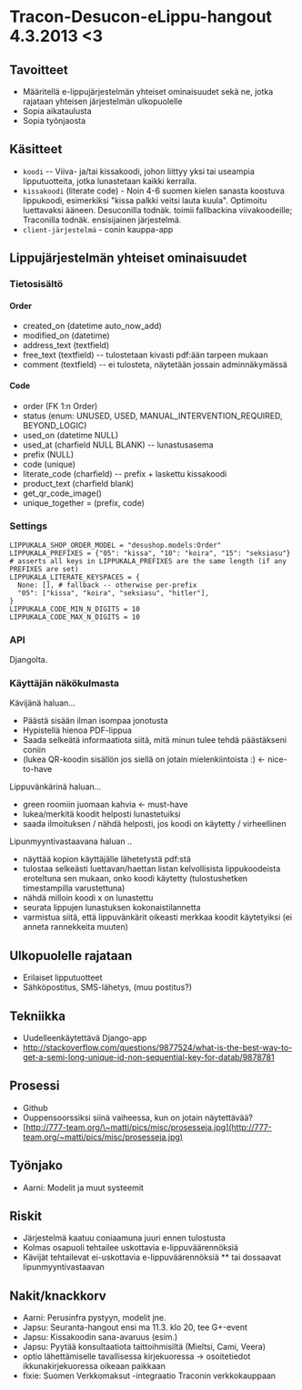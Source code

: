 Tracon-Desucon-eLippu-hangout 4.3.2013 <3
=========================================

Tavoitteet
----------

* Määritellä e-lippujärjestelmän yhteiset ominaisuudet sekä ne, jotka rajataan yhteisen järjestelmän ulkopuolelle
* Sopia aikataulusta
* Sopia työnjaosta

Käsitteet
---------

* `koodi` -- Viiva- ja/tai kissakoodi, johon liittyy yksi tai useampia lipputuotteita, jotka lunastetaan kaikki kerralla.
* `kissakoodi` (literate code) - Noin 4-6 suomen kielen sanasta koostuva lippukoodi, esimerkiksi "kissa palkki veitsi lauta kuula". Optimoitu luettavaksi ääneen.
  Desuconilla todnäk. toimii fallbackina viivakoodeille; Traconilla todnäk. ensisijainen järjestelmä.
* `client-järjestelmä` - conin kauppa-app

Lippujärjestelmän yhteiset ominaisuudet
---------------------------------------

### Tietosisältö

#### Order

* created_on (datetime auto_now_add)
* modified_on (datetime)
* address_text (textfield)
* free_text (textfield) -- tulostetaan kivasti pdf:ään tarpeen mukaan
* comment (textfield) -- ei tulosteta, näytetään jossain adminnäkymässä

#### Code

* order (FK 1:n Order)
* status (enum: UNUSED, USED, MANUAL_INTERVENTION_REQUIRED, BEYOND_LOGIC)
* used_on (datetime NULL)
* used_at (charfield NULL BLANK) -- lunastusasema
* prefix (NULL)
* code (unique)
* literate_code (charfield) -- prefix + laskettu kissakoodi
* product_text (charfield blank)
* get_qr_code_image()
* unique_together = (prefix, code)

### Settings

    LIPPUKALA_SHOP_ORDER_MODEL = "desushop.models:Order"
    LIPPUKALA_PREFIXES = {"05": "kissa", "10": "koira", "15": "seksiasu"}
    # asserts all keys in LIPPUKALA_PREFIXES are the same length (if any PREFIXES are set)
    LIPPUKALA_LITERATE_KEYSPACES = {
      None: [], # fallback -- otherwise per-prefix
      "05": ["kissa", "koira", "seksiasu", "hitler"],
    }
    LIPPUKALA_CODE_MIN_N_DIGITS = 10
    LIPPUKALA_CODE_MAX_N_DIGITS = 10

### API

Djangolta.

### Käyttäjän näkökulmasta

Kävijänä haluan...

* Päästä sisään ilman isompaa jonotusta
* Hypistellä hienoa PDF-lippua
* Saada selkeätä informaatiota siitä, mitä minun tulee tehdä päästäkseni coniin
* (lukea QR-koodin sisällön jos siellä on jotain mielenkiintoista :) ← nice-to-have

Lippuvänkärinä haluan...

* green roomiin juomaan kahvia ← must-have
* lukea/merkitä koodit helposti lunastetuiksi
* saada ilmoituksen / nähdä helposti, jos koodi on käytetty / virheellinen

Lipunmyyntivastaavana haluan ..

* näyttää kopion käyttäjälle lähetetystä pdf:stä
* tulostaa selkeästi luettavan/haettan listan kelvollisista lippukoodeista eroteltuna sen mukaan, onko koodi käytetty (tulostushetken timestampilla varustettuna)
* nähdä milloin koodi x on lunastettu
* seurata lippujen lunastuksen kokonaistilannetta
* varmistua siitä, että lippuvänkärit oikeasti merkkaa koodit käytetyiksi (ei anneta rannekkeita muuten)

Ulkopuolelle rajataan
---------------------

* Erilaiset lipputuotteet
* Sähköpostitus, SMS-lähetys, (muu postitus?)

Tekniikka
---------

* Uudelleenkäytettävä Django-app
* http://stackoverflow.com/questions/9877524/what-is-the-best-way-to-get-a-semi-long-unique-id-non-sequential-key-for-datab/9878781

Prosessi
--------

* Github
* Ouppensoorssiksi siinä vaiheessa, kun on jotain näytettävää?
* [http://777-team.org/\~matti/pics/misc/prosesseja.jpg](http://777-team.org/~matti/pics/misc/prosesseja.jpg)

Työnjako
--------

* Aarni: Modelit ja muut systeemit

Riskit
------

* Järjestelmä kaatuu coniaamuna juuri ennen tulostusta
* Kolmas osapuoli tehtailee uskottavia e-lippuväärennöksiä
* Kävijät tehtailevat ei-uskottavia e-lippuväärennöksiä
** tai dossaavat lipunmyyntivastaavan

Nakit/knackkorv
---------------

* Aarni: Perusinfra pystyyn, modelit jne.
* Japsu: Seuranta-hangout ensi ma 11.3. klo 20, tee G+-event
* Japsu: Kissakoodin sana-avaruus (esim.)
* Japsu: Pyytää konsultaatiota taittoihmisiltä (Mieltsi, Cami, Veera)
* optio lähettämiselle tavallisessa kirjekuoressa -\> osoitetiedot ikkunakirjekuoressa oikeaan paikkaan
* fixie: Suomen Verkkomaksut -integraatio Traconin verkkokauppaan